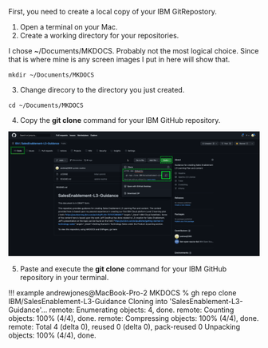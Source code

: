 First, you need to create a local copy of your IBM GitRepostory.

1. Open a terminal on your Mac.
2. Create a working directory for your repositories.

I chose ~/Documents/MKDOCS. Probably not the most logical choice. Since that is where mine is any screen images I put in here will show that.

```
mkdir ~/Documents/MKDOCS
```

3. Change direcory to the directory you just created.

```
cd ~/Documents/MKDOCS
```

4. Copy the **git clone** command for your IBM GitHub repository.

![](_attachments/gitCloneCommand.png)

5. Paste and execute the **git clone** command for your IBM GitHub repository in your terminal.

!!! example
    andrewjones@MacBook-Pro-2 MKDOCS % gh repo clone IBM/SalesEnablement-L3-Guidance
    Cloning into 'SalesEnablement-L3-Guidance'...
    remote: Enumerating objects: 4, done.
    remote: Counting objects: 100% (4/4), done.
    remote: Compressing objects: 100% (4/4), done.
    remote: Total 4 (delta 0), reused 0 (delta 0), pack-reused 0
    Unpacking objects: 100% (4/4), done.

